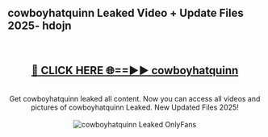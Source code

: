 <h2>cowboyhatquinn Leaked Video + Update Files 2025- hdojn</h2>
<br>
<div align="center">
<h2><a href="https://libra.edu.pl?cowboyhatquinn" rel="nofollow">🔴 CLICK HERE 🌐==►► cowboyhatquinn</a></h2>
<br>
Get cowboyhatquinn leaked all content. Now you can access all videos and pictures of cowboyhatquinn Leaked. New Updated Files 2025!
<br>
<br>
<a href="https://libra.edu.pl?cowboyhatquinn" rel="nofollow" data-target="animated-image.originalLink"><img src="https://i.ibb.co.com/WyWwxjT/player-gif2.gif" alt="cowboyhatquinn Leaked OnlyFans" style="max-width: 100%; display: inline-block;" data-target="animated-image.originalImage"></a>
</div>
<br>